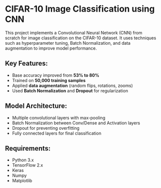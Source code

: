 # CIFAR-10 Image Classification using CNN

This project implements a Convolutional Neural Network (CNN) from scratch for image classification on the CIFAR-10 dataset. It uses techniques such as hyperparameter tuning, Batch Normalization, and data augmentation to improve model performance.

## Key Features:
- Base accuracy improved from **53% to 80%**
- Trained on **50,000 training samples**
- Applied **data augmentation** (random flips, rotations, zooms)
- Used **Batch Normalization** and **Dropout** for regularization

## Model Architecture:
- Multiple convolutional layers with max-pooling
- Batch Normalization between Conv/Dense and Activation layers
- Dropout for preventing overfitting
- Fully connected layers for final classification

## Requirements:
- Python 3.x
- TensorFlow 2.x
- Keras
- Numpy
- Matplotlib
